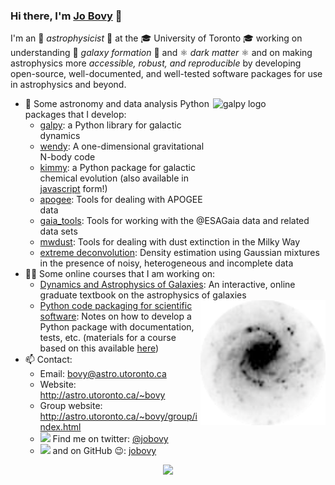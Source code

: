 ### Hi there, I'm [Jo Bovy](http://astro.utoronto.ca/~bovy) 👋

I'm an 🔭 _astrophysicist_ 🔭 at the 🎓 University of Toronto 🎓 working on understanding 🌌 _galaxy formation_ 🌌 and ⚛️ _dark matter_ ⚛️ and on making astrophysics more _accessible, robust, and reproducible_ by developing open-source, well-documented, and well-tested software packages for use in astrophysics and beyond. 

<a href="http://www.galpy.org" target="_blank"><img align="right" src="https://galpy.readthedocs.io/en/latest/_static/galpy-logo-small.gif" alt="galpy logo" width=180px height=180px></a>

- 🔭 Some astronomy and data analysis Python packages that I develop:
  * [galpy](https://github.com/jobovy/galpy): a Python library for galactic dynamics
  * [wendy](https://github.com/jobovy/wendy): A one-dimensional gravitational N-body code
  * [kimmy](https://github.com/jobovy/kimmy): a Python package for galactic chemical evolution (also available in [javascript](https://github.com/jobovy/kimmy.js) form!)
  * [apogee](https://github.com/jobovy/apogee): Tools for dealing with APOGEE data
  * [gaia_tools](https://github.com/jobovy/gaia_tools): Tools for working with the @ESAGaia data and related data sets
  * [mwdust](https://github.com/jobovy/mwdust): Tools for dealing with dust extinction in the Milky Way
  * [extreme deconvolution](https://github.com/jobovy/extreme-deconvolution): Density estimation using Gaussian mixtures in the presence of noisy, heterogeneous and incomplete data
- 👨‍🏫 Some online courses that I am working on:
  * [Dynamics and Astrophysics of Galaxies](http://astro.utoronto.ca/~bovy/AST1420/notes-2019/index.html): An interactive, online graduate textbook on the astrophysics of galaxies
<a href="http://astro.utoronto.ca/~bovy/AST1420/notes-2019/index.html" target="_blank"><img align="right" src="https://github.com/jobovy/jobovy/raw/master/galaxy.png" alt="a galaxy" width=200px height=200px></a>  
  * [Python code packaging for scientific software](https://pythonpackaging.info): Notes on how to develop a Python package with documentation, tests, etc. (materials for a course based on this available [here](https://github.com/jobovy/code-packaging-minicourse))
- 📫 Contact:
  * Email: bovy@astro.utoronto.ca
  * Website: http://astro.utoronto.ca/~bovy
  * Group website: http://astro.utoronto.ca/~bovy/group/index.html
  * <img src="https://cdn.jsdelivr.net/npm/simple-icons@3.0.1/icons/twitter.svg" width=20px> Find me on twitter: [@jobovy](https://twitter.com/jobovy)
  * <img src="https://cdn.jsdelivr.net/npm/simple-icons@3.0.1/icons/github.svg" width=20px> and on GitHub 😉: [jobovy](https://github.com/jobovy)

<p align="center"><img src="https://github-readme-stats.vercel.app/api?username=jobovy&show_icons=true&hide=[%22contribs%22]"></p>
